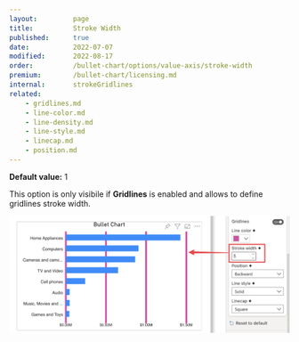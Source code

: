 ```yaml
---
layout:         page
title:          Stroke Width
published:      true
date:           2022-07-07
modified:   	2022-08-17
order:          /bullet-chart/options/value-axis/stroke-width
premium:        /bullet-chart/licensing.md
internal:       strokeGridlines
related:
    - gridlines.md
    - line-color.md
    - line-density.md
    - line-style.md
    - linecap.md
    - position.md
---
```


**Default value:** 1

This option is only visibile if **Gridlines** is enabled and allows to define gridlines stroke width.

<img src="images/line-stroke.png" width="700">


